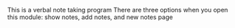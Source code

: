 This is a verbal note taking program
There are three options when you open this module: show notes, add notes, and new notes page
